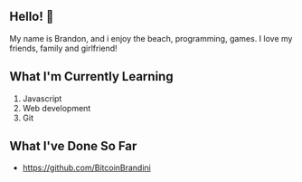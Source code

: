 ## Hello! 👋

My name is Brandon, and i enjoy the beach, programming, games. I love my friends, family and girlfriend!


## What I'm Currently Learning

1. Javascript
2. Web development
3. Git

## What I've Done So Far

- https://github.com/BitcoinBrandini
